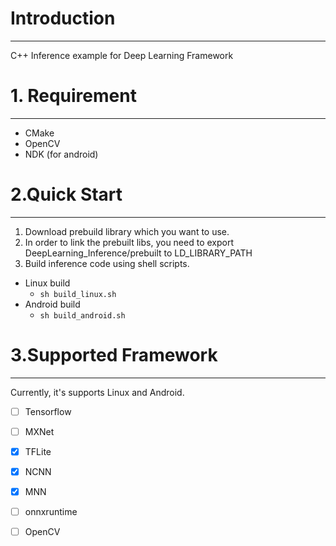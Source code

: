# Introduction
---
C++ Inference example for Deep Learning Framework

# 1. Requirement
---
- CMake
- OpenCV
- NDK (for android)


# 2.Quick Start
---
1. Download prebuild library which you want to use.
2. In order to link the prebuilt libs, you need to export DeepLearning_Inference/prebuilt to LD_LIBRARY_PATH
3. Build inference code using shell scripts.
  - Linux build
	- `sh build_linux.sh`
  - Android build
	- `sh build_android.sh`

# 3.Supported Framework
---
Currently, it's supports Linux and Android.

- [ ] Tensorflow
- [ ] MXNet
- [x] TFLite
- [x] NCNN
- [x] MNN
- [ ] onnxruntime
- [ ] OpenCV




